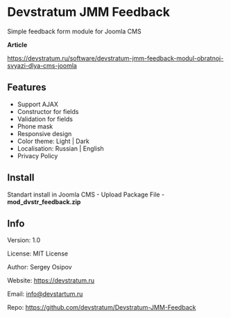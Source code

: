 # Devstratum JMM Feedback

Simple feedback form module for Joomla CMS

**Article**

https://devstratum.ru/software/devstratum-jmm-feedback-modul-obratnoj-svyazi-dlya-cms-joomla

## Features

* Support AJAX
* Constructor for fields
* Validation for fields
* Phone mask
* Responsive design
* Color theme: Light | Dark
* Localisation: Russian | English
* Privacy Policy

## Install

Standart install in Joomla CMS - Upload Package File - **mod_dvstr_feedback.zip**

## Info

Version: 1.0

License: MIT License

Author: Sergey Osipov

Website: https://devstratum.ru

Email: info@devstartum.ru

Repo: https://github.com/devstratum/Devstratum-JMM-Feedback
